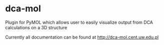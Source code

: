 # dca-mol
Plugin for PyMOL which allows user to easily visualize output from DCA calculations on a 3D structure

Currently all documentation can be found at http://dca-mol.cent.uw.edu.pl
